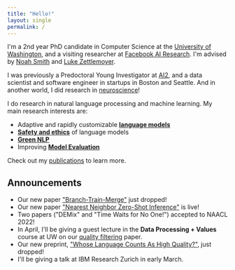 ```yaml
---
title: "Hello!"
layout: single
permalink: /
---
```


I'm a 2nd year PhD candidate in Computer Science at the [University of Washington](https://www.cs.washington.edu/), and a visiting researcher at [Facebook AI Research](https://ai.facebook.com/). I'm advised by [Noah Smith](https://nasmith.github.io/) and [Luke Zettlemoyer](https://www.cs.washington.edu/people/faculty/lsz).

I was previously a Predoctoral Young Investigator at [AI2](http://allenai.org), and a data scientist and software engineer in startups in Boston and Seattle. And in another world, I did research in [neuroscience](#neuroscience)!


I do research in natural language processing and machine learning. My main research interests are:

 * <span style="color:#add8e6"><i class="fas fa-wind"></i></span> Adaptive and rapidly customizable [**language models**](https://suchin.io/publications/#adaptive-language-models)
 * <span style="color:#daa520"><i class="fas fa-shield-alt"></i></span>  [**Safety and ethics**](https://suchin.io/publications/#safety-and-ethics) of language models
 * <span style="color:#32cd77"><i class="fas fa-leaf"></i></span> [**Green NLP**](https://suchin.io/publications/#green-nlp)
 * <span style="color:#ff0088"><i class="fas fa-sort-amount-down"></i></span> Improving [**Model Evaluation**](https://suchin.io/publications/#evaluation)

Check out my [publications](https://suchin.io/publications) to learn more. 

## Announcements
* Our new paper ["Branch-Train-Merge"](https://arxiv.org/abs/2208.03306) just dropped!
* Our new paper ["Nearest Neighbor Zero-Shot Inference"](https://suchin.io/assets/knnprompt.pdf) is live!
* Two papers ("DEMix" and "Time Waits for No One!") accepted to NAACL 2022!
* In April, I'll be giving a guest lecture in the **Data Processing + Values** course at UW on our [quality filtering](https://arxiv.org/abs/2201.10474) paper.
* Our new preprint, ["Whose Language Counts As High Quality?"](https://arxiv.org/abs/2201.10474), just dropped!
* I'll be giving a talk at IBM Research Zurich in early March.
